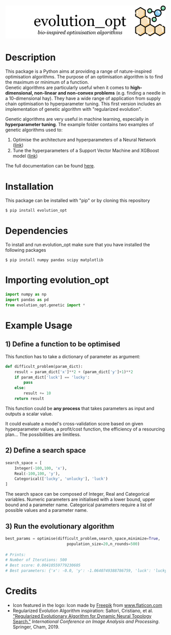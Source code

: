 ![](https://github.com/eliottkalfon/evolution_opt/blob/master/resources/eo_logo.png)

# Description

This package is a Python aims at providing a range of nature-inspired optimisation algorithms. 
The purpose of an optimisation algorithm is to find the maximum or minimum of a function. <br>
Genetic algorithms are particularly useful when it comes to **high-dimensional, non-linear and non-convex problems** (e.g. finding a needle in a 10-dimensional hay). 
They have a wide range of application from supply chain optimisation to hyperparameter tuning.
This first version includes an implementation of genetic algorithm with "regularized evolution".

Genetic algorithms are very useful in machine learning, especially in **hyperparameter tuning**.
The example folder contains two examples of genetic algorithms used to:<br>
1) Optimise the architecture and hyperparameters of a Neural Network ([link](https://github.com/eliottkalfon/evolution_opt/blob/master/example/Neural%20Network%20Optimisation.ipynb))<br>
2) Tune the hyperparameters of a Support Vector Machine and XGBoost model ([link](https://github.com/eliottkalfon/evolution_opt/blob/master/example/SVM%20and%20XGBoost%20Optimisation.ipynb))

The full documentation can be found [here](https://eliottkalfon.github.io/evolution_opt/).

# Installation

This package can be installed with "pip" or by cloning this repository

    $ pip install evolution_opt
	
# Dependencies

To install and run evolution_opt make sure that you have installed the following packages

    $ pip install numpy pandas scipy matplotlib
	
# Importing evolution_opt

```python
import numpy as np
import pandas as pd
from evolution_opt.genetic import *
```

# Example Usage

## 1) Define a function to be optimised
    
This function has to take a dictionary of parameter as argument:
```python
def difficult_problem(param_dict):
    result = param_dict['x']**2 + (param_dict['y']+1)**2
    if param_dict['luck'] == 'lucky':
        pass
    else:
        result += 10
    return result
```
  This function could be **any process** that takes parameters as input and outputs a scalar value.
    
  It could evaluate a model's cross-validation score based on given hyperparameter values,
  a profit/cost function, the efficiency of a resourcing plan... The possibilities are limitless.
    
 ## 2) Define a search space
```python
search_space = [
    Integer(-100,100, 'x'),
    Real(-100,100, 'y'),
    Categorical(['lucky', 'unlucky'], 'luck')
]
```   
  The search space can be composed of Integer, Real and Categorical variables.
  Numeric parameters are initialised with a lower bound, upper bound and a parameter name.
  Categorical parameters require a list of possible values and a parameter name.
    
  ## 3) Run the evolutionary algorithm
```python
best_params = optimise(difficult_problem,search_space,minimize=True, 
                           population_size=20,n_rounds=500)   

# Prints:
# Number of Iterations: 500
# Best score: 0.00410559779230605
# Best parameters: {'x': -0.0, 'y': -1.0640749388786759, 'luck': 'lucky'}
```

# Credits

- Icon featured in the logo: Icon made by <a href="https://www.flaticon.com/authors/freepik" title="Freepik">Freepik</a> from <a href="https://www.flaticon.com/" title="Flaticon"> www.flaticon.com</a>
- Regularized Evolution Algorithm inspiration: Saltori, Cristiano, et al. ["Regularized Evolutionary Algorithm for Dynamic Neural Topology Search."](https://arxiv.org/abs/1905.06252) *International Conference on Image Analysis and Processing*. Springer, Cham, 2019.





